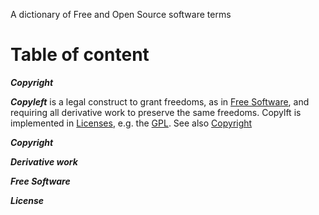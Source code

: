 A dictionary of Free and Open Source software terms

# Table of content

***<a name="Copyright">Copyright</a>*** 

***<a name="Copyleft">Copyleft</a>*** is a legal construct to grant
   freedoms, as in [Free Software](#Free_Software), and requiring all
   derivative work to preserve the same freedoms. Copylft is
   implemented in [Licenses](#License), e.g. the [GPL](#GPL). See also
   [Copyright](#Copyright)

***<a name="Copyright">Copyright</a>*** 

***<a name="Derviate_work">Derivative work</a>*** 

***<a name="Free_Software">Free Software</a>*** 

***<a name="License">License</a>*** 

